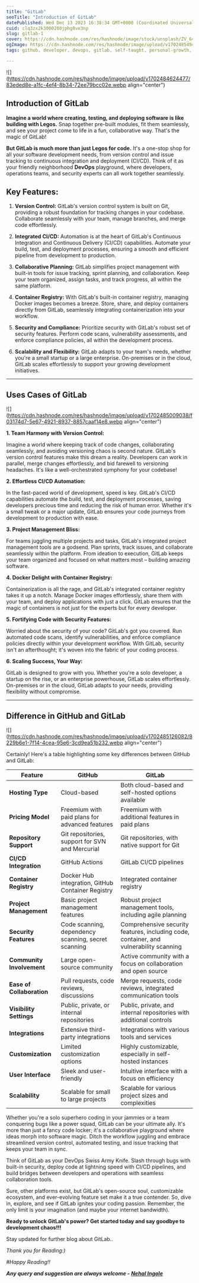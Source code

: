 ```yaml
---
title: "GitLab"
seoTitle: "Introduction of GitLab"
datePublished: Wed Dec 13 2023 16:38:34 GMT+0000 (Coordinated Universal Time)
cuid: clq3zx2k3000208jphg0ve3np
slug: gitlab-1
cover: https://cdn.hashnode.com/res/hashnode/image/stock/unsplash/ZV_64LdGoao/upload/252b68632aff1803876ac701ba588281.jpeg
ogImage: https://cdn.hashnode.com/res/hashnode/image/upload/v1702485494718/cdceb91c-82a6-4ccd-8685-8aa39f4565c6.jpeg
tags: github, developer, devops, gitlab, self-taught, personal-growth, learning-journey, tech-blog

---
```


![](https://cdn.hashnode.com/res/hashnode/image/upload/v1702484624477/83eded8e-a1fc-4ef4-8b34-72ee79bcc02e.webp align="center")

## Introduction of GitLab

**Imagine a world where creating, testing, and deploying software is like building with Legos.** Snap together pre-built modules, fit them seamlessly, and see your project come to life in a fun, collaborative way. That's the magic of GitLab!

**But GitLab is much more than just Legos for code.** It's a one-stop shop for all your software development needs, from version control and issue tracking to continuous integration and deployment (CI/CD). Think of it as your friendly neighborhood **DevOps** playground, where developers, operations teams, and security experts can all work together seamlessly.

## Key Features:

1. **Version Control:** GitLab's version control system is built on Git, providing a robust foundation for tracking changes in your codebase. Collaborate seamlessly with your team, manage branches, and merge code effortlessly.
    
2. **Integrated CI/CD:** Automation is at the heart of GitLab's Continuous Integration and Continuous Delivery (CI/CD) capabilities. Automate your build, test, and deployment processes, ensuring a smooth and efficient pipeline from development to production.
    
3. **Collaborative Planning:** GitLab simplifies project management with built-in tools for issue tracking, sprint planning, and collaboration. Keep your team organized, assign tasks, and track progress, all within the same platform.
    
4. **Container Registry:** With GitLab's built-in container registry, managing Docker images becomes a breeze. Store, share, and deploy containers directly from GitLab, seamlessly integrating containerization into your workflow.
    
5. **Security and Compliance:** Prioritize security with GitLab's robust set of security features. Perform code scans, vulnerability assessments, and enforce compliance policies, all within the development process.
    
6. **Scalability and Flexibility:** GitLab adapts to your team's needs, whether you're a small startup or a large enterprise. On-premises or in the cloud, GitLab scales effortlessly to support your growing development initiatives.
    

---

## Uses Cases of GitLab

![](https://cdn.hashnode.com/res/hashnode/image/upload/v1702485009038/f03174d7-5e67-4921-8937-8857caaf14e8.webp align="center")

**1\. Team Harmony with Version Control:**

Imagine a world where keeping track of code changes, collaborating seamlessly, and avoiding versioning chaos is second nature. GitLab's version control features make this dream a reality. Developers can work in parallel, merge changes effortlessly, and bid farewell to versioning headaches. It's like a well-orchestrated symphony for your codebase!

**2\. Effortless CI/CD Automation:**

In the fast-paced world of development, speed is key. GitLab's CI/CD capabilities automate the build, test, and deployment processes, saving developers precious time and reducing the risk of human error. Whether it's a small tweak or a major update, GitLab ensures your code journeys from development to production with ease.

**3\. Project Management Bliss:**

For teams juggling multiple projects and tasks, GitLab's integrated project management tools are a godsend. Plan sprints, track issues, and collaborate seamlessly within the platform. From ideation to execution, GitLab keeps your team organized and focused on what matters most – building amazing software.

**4\. Docker Delight with Container Registry:**

Containerization is all the rage, and GitLab's integrated container registry takes it up a notch. Manage Docker images effortlessly, share them with your team, and deploy applications with just a click. GitLab ensures that the magic of containers is not just for the experts but for every developer.

**5\. Fortifying Code with Security Features:**

Worried about the security of your code? GitLab's got you covered. Run automated code scans, identify vulnerabilities, and enforce compliance policies directly within your development workflow. With GitLab, security isn't an afterthought; it's woven into the fabric of your coding process.

**6\. Scaling Success, Your Way:**

GitLab is designed to grow with you. Whether you're a solo developer, a startup on the rise, or an enterprise powerhouse, GitLab scales effortlessly. On-premises or in the cloud, GitLab adapts to your needs, providing flexibility without compromise.

---

## Difference in GitHub and GitLab

![](https://cdn.hashnode.com/res/hashnode/image/upload/v1702485126082/8229b6e1-7f14-4cea-95e6-3cd9ea51b232.webp align="center")

Certainly! Here's a table highlighting some key differences between GitHub and GitLab:

| Feature | GitHub | GitLab |
| --- | --- | --- |
| **Hosting Type** | Cloud-based | Both cloud-based and self-hosted options available |
| **Pricing Model** | Freemium with paid plans for advanced features | Freemium with additional features in paid plans |
| **Repository Support** | Git repositories, support for SVN and Mercurial | Git repositories, with native support for Git |
| **CI/CD Integration** | GitHub Actions | GitLab CI/CD pipelines |
| **Container Registry** | Docker Hub integration, GitHub Container Registry | Integrated container registry |
| **Project Management** | Basic project management features | Robust project management tools, including agile planning |
| **Security Features** | Code scanning, dependency scanning, secret scanning | Comprehensive security features, including code, container, and vulnerability scanning |
| **Community Involvement** | Large open-source community | Active community with a focus on collaboration and open source |
| **Ease of Collaboration** | Pull requests, code reviews, discussions | Merge requests, code reviews, integrated communication tools |
| **Visibility Settings** | Public, private, or internal repositories | Public, private, and internal repositories with additional controls |
| **Integrations** | Extensive third-party integrations | Integrations with various tools and services |
| **Customization** | Limited customization options | Highly customizable, especially in self-hosted instances |
| **User Interface** | Sleek and user-friendly | Intuitive interface with a focus on efficiency |
| **Scalability** | Scalable for small to large projects | Scalable for various project sizes and complexities |

Whether you're a solo superhero coding in your jammies or a team conquering bugs like a power squad, GitLab can be your ultimate ally. It's more than just a fancy code locker; it's a collaborative playground where ideas morph into software magic. Ditch the workflow juggling and embrace streamlined version control, automated testing, and issue tracking that keeps your team in sync.

Think of GitLab as your DevOps Swiss Army Knife. Slash through bugs with built-in security, deploy code at lightning speed with CI/CD pipelines, and build bridges between developers and operations with seamless collaboration tools.

Sure, other platforms exist, but GitLab's open-source soul, customizable ecosystem, and ever-evolving feature set make it a true contender. So, dive in, explore, and see if GitLab ignites your coding passion. Remember, the only limit is your imagination (and maybe your internet bandwidth).

**Ready to unlock GitLab's power? Get started today and say goodbye to development chaos!!!**

Stay updated for further blog about GitLab..

*Thank you for Reading:)*

*#Happy Reading!!*

***Any query and suggestion are always welcome -*** [***Nehal Ingole***](http://www.linkedin.com/in/nehal-ingole)